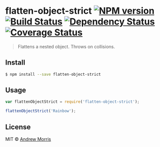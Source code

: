 # flatten-object-strict [![NPM version][npm-image]][npm-url] [![Build Status][travis-image]][travis-url] [![Dependency Status][daviddm-image]][daviddm-url] [![Coverage Status](https://coveralls.io/repos/voltrevo/flatten-object-strict/badge.svg?branch=master&service=github)](https://coveralls.io/github/voltrevo/flatten-object-strict?branch=master)
> Flattens a nested object. Throws on collisions.


## Install

```sh
$ npm install --save flatten-object-strict
```


## Usage

```js
var flattenObjectStrict = require('flatten-object-strict');

flattenObjectStrict('Rainbow');
```

## License

MIT © [Andrew Morris](http://andrewmorris.io/)


[npm-image]: https://badge.fury.io/js/flatten-object-strict.svg
[npm-url]: https://npmjs.org/package/flatten-object-strict
[travis-image]: https://travis-ci.org/voltrevo/flatten-object-strict.svg?branch=master
[travis-url]: https://travis-ci.org/voltrevo/flatten-object-strict
[daviddm-image]: https://david-dm.org/voltrevo/flatten-object-strict.svg?theme=shields.io
[daviddm-url]: https://david-dm.org/voltrevo/flatten-object-strict
